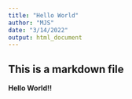 ```yaml
---
title: "Hello World"
author: "MJS"
date: "3/14/2022"
output: html_document
---
```


## This is a markdown file

**Hello World!!**
